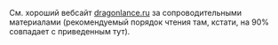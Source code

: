 См. хороший вебсайт [dragonlance.ru](https://www.dragonlance.ru) за сопроводительными материалами (рекомендуемый порядок чтения там, кстати, на 90% совпадает с приведенным тут).
